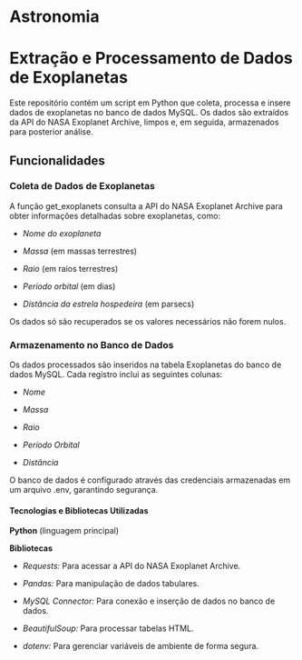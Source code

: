 # Astronomia
# Extração e Processamento de Dados de Exoplanetas

Este repositório contém um script em Python que coleta, processa e insere dados de exoplanetas no banco de dados MySQL. Os dados são extraídos da API do NASA Exoplanet Archive, limpos e, em seguida, armazenados para posterior análise.

## Funcionalidades

### Coleta de Dados de Exoplanetas

A função get_exoplanets consulta a API do NASA Exoplanet Archive para obter informações detalhadas sobre exoplanetas, como:

- *Nome do exoplaneta*

- *Massa* (em massas terrestres)

- *Raio* (em raios terrestres)

- *Período orbital* (em dias)

- *Distância da estrela hospedeira* (em parsecs)

Os dados só são recuperados se os valores necessários não forem nulos.

### Armazenamento no Banco de Dados

Os dados processados são inseridos na tabela Exoplanetas do banco de dados MySQL. Cada registro inclui as seguintes colunas:

- *Nome*

- *Massa*

- *Raio*

- *Período Orbital*

- *Distância*

O banco de dados é configurado através das credenciais armazenadas em um arquivo .env, garantindo segurança.

#### Tecnologias e Bibliotecas Utilizadas

**Python** (linguagem principal)

**Bibliotecas**

- *Requests:* Para acessar a API do NASA Exoplanet Archive.

- *Pandas:* Para manipulação de dados tabulares.

- *MySQL Connector:* Para conexão e inserção de dados no banco de dados.

- *BeautifulSoup:* Para processar tabelas HTML.

- *dotenv:* Para gerenciar variáveis de ambiente de forma segura.

